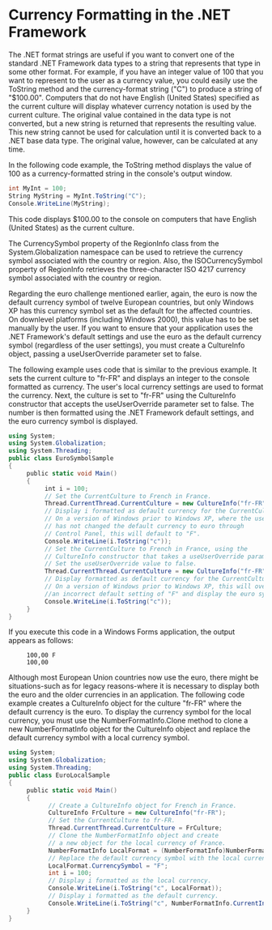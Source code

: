 

# Currency Formatting in the .NET Framework

The .NET format strings are useful if you want to convert one of the standard .NET Framework data types to a string that represents that type in some other format. For example, if you have an integer value of 100 that you want to represent to the user as a currency value, you could easily use the ToString method and the currency-format string ("C") to produce a string of "\$100.00". Computers that do not have English (United States) specified as the current culture will display whatever currency notation is used by the current culture. The original value contained in the data type is not converted, but a new string is returned that represents the resulting value. This new string cannot be used for calculation until it is converted back to a .NET base data type. The original value, however, can be calculated at any time.

In the following code example, the ToString method displays the value of 100 as a currency-formatted string in the console's output window.

```C#
int MyInt = 100;
String MyString = MyInt.ToString("C");
Console.WriteLine(MyString);
```

This code displays \$100.00 to the console on computers that have English (United States) as the current culture.

The CurrencySymbol property of the RegionInfo class from the System.Globalization namespace can be used to retrieve the currency symbol associated with the country or region. Also, the ISOCurrencySymbol property of RegionInfo retrieves the three-character ISO 4217 currency symbol associated with the country or region.

Regarding the euro challenge mentioned earlier, again, the euro is now the default currency symbol of twelve European countries, but only Windows XP has this currency symbol set as the default for the affected countries. On downlevel platforms (including Windows 2000), this value has to be set manually by the user. If you want to ensure that your application uses the .NET Framework's default settings and use the euro as the default currency symbol (regardless of the user settings), you must create a CultureInfo object, passing a useUserOverride parameter set to false.

The following example uses code that is similar to the previous example. It sets the current culture to "fr-FR" and displays an integer to the console formatted as currency. The user's local currency settings are used to format the currency. Next, the culture is set to "fr-FR" using the CultureInfo constructor that accepts the useUserOverride parameter set to false. The number is then formatted using the .NET Framework default settings, and the euro currency symbol is displayed.

```C#
using System;
using System.Globalization;
using System.Threading;
public class EuroSymbolSample
{
     public static void Main()
     {
          int i = 100;
          // Set the CurrentCulture to French in France.
          Thread.CurrentThread.CurrentCulture = new CultureInfo("fr-FR");
          // Display i formatted as default currency for the CurrentCulture.
          // On a version of Windows prior to Windows XP, where the user
          // has not changed the default currency to euro through
          // Control Panel, this will default to "F".
          Console.WriteLine(i.ToString("c"));
          // Set the CurrentCulture to French in France, using the
          // CultureInfo constructor that takes a useUserOverride parameter.
          // Set the useUserOverride value to false.
          Thread.CurrentThread.CurrentCulture = new CultureInfo("fr-FR", false);
          // Display formatted as default currency for the CurrentCulture.
          // On a version of Windows prior to Windows XP, this will override
          //an incorrect default setting of "F" and display the euro symbol (i).
          Console.WriteLine(i.ToString("c"));
     }
}
```

If you execute this code in a Windows Forms application, the output appears as follows:
```
     100,00 F
     100,00
```

Although most European Union countries now use the euro, there might be situations-such as for legacy reasons-where it is necessary to display both the euro and the older currencies in an application. The following code example creates a CultureInfo object for the culture "fr-FR" where the default currency is the euro. To display the currency symbol for the local currency, you must use the NumberFormatInfo.Clone method to clone a new NumberFormatInfo object for the CultureInfo object and replace the default currency symbol with a local currency symbol.

```C#
using System;
using System.Globalization;
using System.Threading;
public class EuroLocalSample
{
     public static void Main()
     {
           // Create a CultureInfo object for French in France.
           CultureInfo FrCulture = new CultureInfo("fr-FR");
           // Set the CurrentCulture to fr-FR.
           Thread.CurrentThread.CurrentCulture = FrCulture;
           // Clone the NumberFormatInfo object and create
           // a new object for the local currency of France.
           NumberFormatInfo LocalFormat = (NumberFormatInfo)NumberFormatInfo.CurrentInfo.Clone();
           // Replace the default currency symbol with the local currency symbol.
           LocalFormat.CurrencySymbol = "F";
           int i = 100;
           // Display i formatted as the local currency.
           Console.WriteLine(i.ToString("c", LocalFormat));
           // Display i formatted as the default currency.
           Console.WriteLine(i.ToString("c", NumberFormatInfo.CurrentInfo));
     }
}
```

